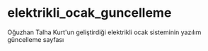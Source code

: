 # elektrikli_ocak_guncelleme
Oğuzhan Talha Kurt'un geliştirdiği elektrikli ocak sisteminin yazılım güncelleme sayfası
